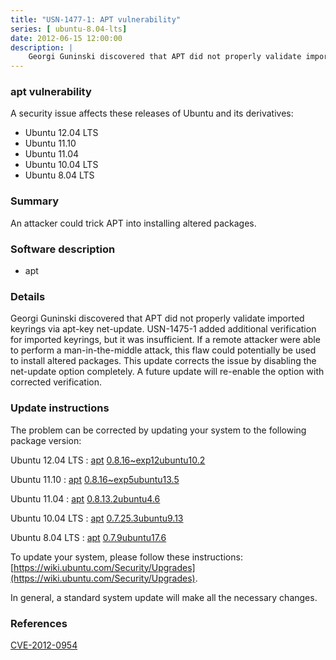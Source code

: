```yaml
---
title: "USN-1477-1: APT vulnerability"
series: [ ubuntu-8.04-lts]
date: 2012-06-15 12:00:00
description: |
    Georgi Guninski discovered that APT did not properly validate imported keyrings via apt-key net-update. USN-1475-1 added additional verification for imported keyrings, but it was insufficient. If a remote attacker were able to perform a man-in-the-middle attack, this flaw could potentially be used to install altered packages. This update corrects the issue by disabling the net-update option completely. A future update will re-enable the option with corrected verification. 
--- 
```

 
### apt vulnerability

A security issue affects these releases of Ubuntu and its derivatives:

* Ubuntu 12.04 LTS
* Ubuntu 11.10
* Ubuntu 11.04
* Ubuntu 10.04 LTS
* Ubuntu 8.04 LTS

### Summary

An attacker could trick APT into installing altered packages. 

### Software description

* apt 

### Details

Georgi Guninski discovered that APT did not properly validate imported keyrings via apt-key net-update. USN-1475-1 added additional verification for imported keyrings, but it was insufficient. If a remote attacker were able to perform a man-in-the-middle attack, this flaw could potentially be used to install altered packages. This update corrects the issue by disabling the net-update option completely. A future update will re-enable the option with corrected verification. 

### Update instructions

The problem can be corrected by updating your system to the following package version:

Ubuntu 12.04 LTS
 : [apt](https://launchpad.net/ubuntu/+source/apt) <span> [0.8.16~exp12ubuntu10.2](https://launchpad.net/ubuntu/+source/apt/0.8.16~exp12ubuntu10.2) </span> 

Ubuntu 11.10
 : [apt](https://launchpad.net/ubuntu/+source/apt) <span> [0.8.16~exp5ubuntu13.5](https://launchpad.net/ubuntu/+source/apt/0.8.16~exp5ubuntu13.5) </span> 

Ubuntu 11.04
 : [apt](https://launchpad.net/ubuntu/+source/apt) <span> [0.8.13.2ubuntu4.6](https://launchpad.net/ubuntu/+source/apt/0.8.13.2ubuntu4.6) </span> 

Ubuntu 10.04 LTS
 : [apt](https://launchpad.net/ubuntu/+source/apt) <span> [0.7.25.3ubuntu9.13](https://launchpad.net/ubuntu/+source/apt/0.7.25.3ubuntu9.13) </span> 

Ubuntu 8.04 LTS
 : [apt](https://launchpad.net/ubuntu/+source/apt) <span> [0.7.9ubuntu17.6](https://launchpad.net/ubuntu/+source/apt/0.7.9ubuntu17.6) </span> 

To update your system, please follow these instructions: [https://wiki.ubuntu.com/Security/Upgrades](https://wiki.ubuntu.com/Security/Upgrades).

In general, a standard system update will make all the necessary changes. 

### References

 [CVE-2012-0954](http://people.ubuntu.com/~ubuntu-security/cve/CVE-2012-0954)
 
